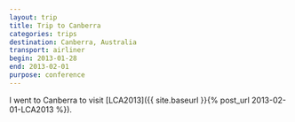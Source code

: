 ```yaml
---
layout: trip
title: Trip to Canberra
categories: trips
destination: Canberra, Australia
transport: airliner
begin: 2013-01-28
end: 2013-02-01
purpose: conference
---
```


I went to Canberra to visit [LCA2013]({{ site.baseurl }}{% post_url 2013-02-01-LCA2013 %}).
